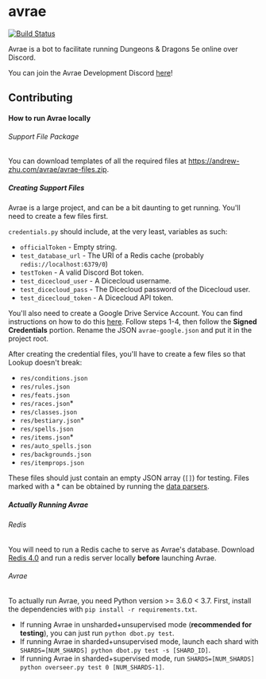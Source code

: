 # avrae
[![Build Status](https://travis-ci.org/avrae/avrae.svg?branch=master)](https://travis-ci.org/avrae/avrae)

Avrae is a bot to facilitate running Dungeons & Dragons 5e online over Discord.

You can join the Avrae Development Discord [here](https://discord.gg/pQbd4s6)!

## Contributing

#### How to run Avrae locally
###### Support File Package
You can download templates of all the required files at https://andrew-zhu.com/avrae/avrae-files.zip.
##### Creating Support Files
Avrae is a large project, and can be a bit daunting to get running.
You'll need to create a few files first.

`credentials.py` should include, at the very least, variables as such:
- `officialToken` - Empty string.
- `test_database_url` - The URI of a Redis cache (probably `redis://localhost:6379/0`)
- `testToken` - A valid Discord Bot token.
- `test_dicecloud_user` - A Dicecloud username.
- `test_dicecloud_pass` - The Dicecloud password of the Dicecloud user.
- `test_dicecloud_token` - A Dicecloud API token.

You'll also need to create a Google Drive Service Account. You can find instructions on how to do this [here](http://pygsheets.readthedocs.io/en/latest/authorizing.html).
Follow steps 1-4, then follow the **Signed Credentials** portion. Rename the JSON `avrae-google.json` and put it in the project root.

After creating the credential files, you'll have to create a few files so that Lookup doesn't break:
- `res/conditions.json`
- `res/rules.json`
- `res/feats.json`
- `res/races.json`*
- `res/classes.json`
- `res/bestiary.json`*
- `res/spells.json`
- `res/items.json`*
- `res/auto_spells.json`
- `res/backgrounds.json`
- `res/itemprops.json`

These files should just contain an empty JSON array (`[]`) for testing.
Files marked with a * can be obtained by running the [data parsers](https://github.com/avrae/avrae-data).

##### Actually Running Avrae
###### Redis
You will need to run a Redis cache to serve as Avrae's database. Download [Redis 4.0](https://redis.io/download) and run a redis server locally **before** launching Avrae.
###### Avrae
To actually run Avrae, you need Python version >= 3.6.0 < 3.7.
First, install the dependencies with `pip install -r requirements.txt`.

- If running Avrae in unsharded+unsupervised mode (**recommended for testing**), you can just run `python dbot.py test`.
- If running Avrae in sharded+unsupervised mode, launch each shard with `SHARDS=[NUM_SHARDS] python dbot.py test -s [SHARD_ID]`.
- If running Avrae in sharded+supervised mode, run `SHARDS=[NUM_SHARDS] python overseer.py test 0 [NUM_SHARDS-1]`.

